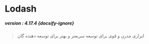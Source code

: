 # Lodash
##### version : 4.17.4 {docsify-ignore}
> ابزاری مدرن و قوی برای توسعه سریعتر و بهتر برای توسعه دهنده گان
